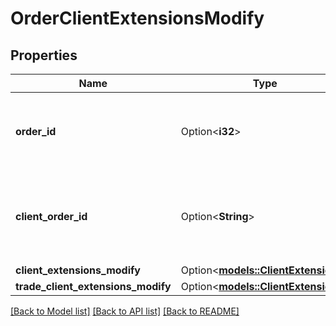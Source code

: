 # OrderClientExtensionsModify

## Properties

Name | Type | Description | Notes
------------ | ------------- | ------------- | -------------
**order_id** | Option<**i32**> | The ID of the Order who's client extensions are to be modified. | [optional]
**client_order_id** | Option<**String**> | The original Client ID of the Order who's client extensions are to be modified. | [optional]
**client_extensions_modify** | Option<[**models::ClientExtensions**](ClientExtensions.md)> |  | [optional]
**trade_client_extensions_modify** | Option<[**models::ClientExtensions**](ClientExtensions.md)> |  | [optional]

[[Back to Model list]](../README.md#documentation-for-models) [[Back to API list]](../README.md#documentation-for-api-endpoints) [[Back to README]](../README.md)


